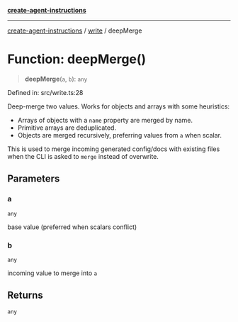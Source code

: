[**create-agent-instructions**](/docs/api)

***

[create-agent-instructions](/docs/api/modules) / [write](/docs/api) / deepMerge

# Function: deepMerge()

> **deepMerge**(`a`, `b`): `any`

Defined in: src/write.ts:28

Deep-merge two values. Works for objects and arrays with some heuristics:
- Arrays of objects with a `name` property are merged by name.
- Primitive arrays are deduplicated.
- Objects are merged recursively, preferring values from `a` when scalar.

This is used to merge incoming generated config/docs with existing files
when the CLI is asked to `merge` instead of overwrite.

## Parameters

### a

`any`

base value (preferred when scalars conflict)

### b

`any`

incoming value to merge into `a`

## Returns

`any`
